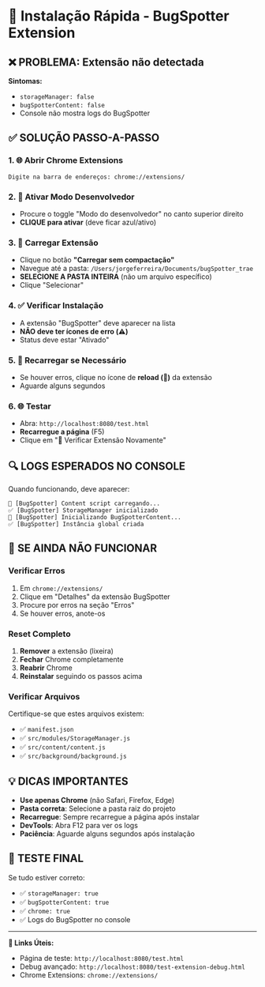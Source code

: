 # 🚀 Instalação Rápida - BugSpotter Extension

## ❌ PROBLEMA: Extensão não detectada

**Sintomas:**
- `storageManager: false`
- `bugSpotterContent: false`
- Console não mostra logs do BugSpotter

## ✅ SOLUÇÃO PASSO-A-PASSO

### 1. 🌐 Abrir Chrome Extensions
```
Digite na barra de endereços: chrome://extensions/
```

### 2. 🔧 Ativar Modo Desenvolvedor
- Procure o toggle "Modo do desenvolvedor" no canto superior direito
- **CLIQUE para ativar** (deve ficar azul/ativo)

### 3. 📁 Carregar Extensão
- Clique no botão **"Carregar sem compactação"**
- Navegue até a pasta: `/Users/jorgeferreira/Documents/bugSpotter_trae`
- **SELECIONE A PASTA INTEIRA** (não um arquivo específico)
- Clique "Selecionar"

### 4. ✅ Verificar Instalação
- A extensão "BugSpotter" deve aparecer na lista
- **NÃO deve ter ícones de erro (⚠️)**
- Status deve estar "Ativado"

### 5. 🔄 Recarregar se Necessário
- Se houver erros, clique no ícone de **reload (🔄)** da extensão
- Aguarde alguns segundos

### 6. 🌐 Testar
- Abra: `http://localhost:8080/test.html`
- **Recarregue a página** (F5)
- Clique em "🔄 Verificar Extensão Novamente"

## 🔍 LOGS ESPERADOS NO CONSOLE

Quando funcionando, deve aparecer:
```
🔧 [BugSpotter] Content script carregando...
✅ [BugSpotter] StorageManager inicializado
🚀 [BugSpotter] Inicializando BugSpotterContent...
✅ [BugSpotter] Instância global criada
```

## 🚨 SE AINDA NÃO FUNCIONAR

### Verificar Erros
1. Em `chrome://extensions/`
2. Clique em "Detalhes" da extensão BugSpotter
3. Procure por erros na seção "Erros"
4. Se houver erros, anote-os

### Reset Completo
1. **Remover** a extensão (lixeira)
2. **Fechar** Chrome completamente
3. **Reabrir** Chrome
4. **Reinstalar** seguindo os passos acima

### Verificar Arquivos
Certifique-se que estes arquivos existem:
- ✅ `manifest.json`
- ✅ `src/modules/StorageManager.js`
- ✅ `src/content/content.js`
- ✅ `src/background/background.js`

## 💡 DICAS IMPORTANTES

- **Use apenas Chrome** (não Safari, Firefox, Edge)
- **Pasta correta**: Selecione a pasta raiz do projeto
- **Recarregue**: Sempre recarregue a página após instalar
- **DevTools**: Abra F12 para ver os logs
- **Paciência**: Aguarde alguns segundos após instalação

## 🎯 TESTE FINAL

Se tudo estiver correto:
- ✅ `storageManager: true`
- ✅ `bugSpotterContent: true`
- ✅ `chrome: true`
- ✅ Logs do BugSpotter no console

---

**🔗 Links Úteis:**
- Página de teste: `http://localhost:8080/test.html`
- Debug avançado: `http://localhost:8080/test-extension-debug.html`
- Chrome Extensions: `chrome://extensions/`